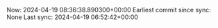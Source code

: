Now: 2024-04-19 08:36:38.890300+00:00 Earliest commit since sync: None Last sync: 2024-04-19 06:52:42+00:00
